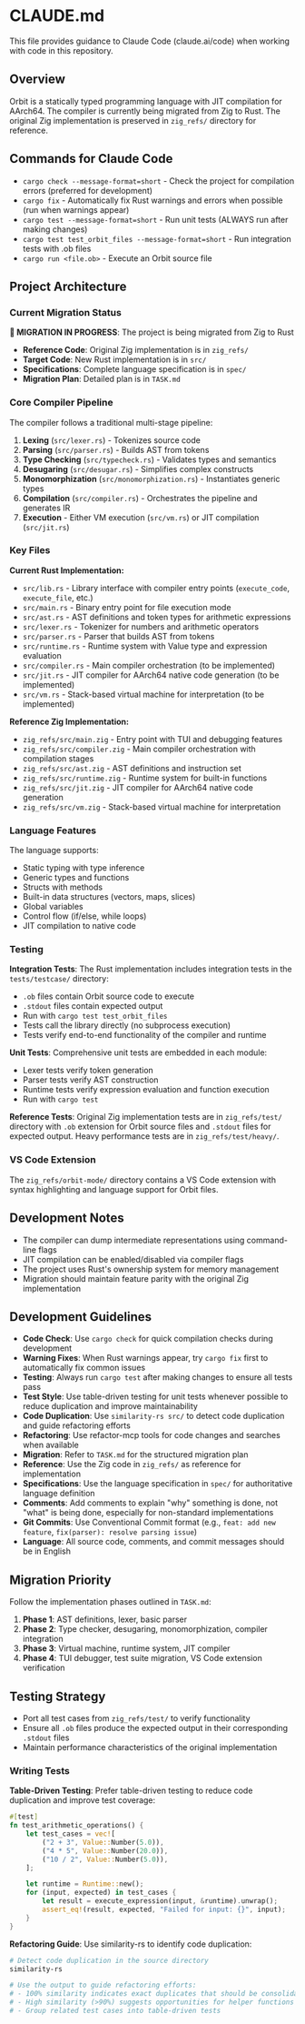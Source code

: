 # CLAUDE.md

This file provides guidance to Claude Code (claude.ai/code) when working with code in this repository.

## Overview

Orbit is a statically typed programming language with JIT compilation for AArch64. The compiler is currently being migrated from Zig to Rust. The original Zig implementation is preserved in `zig_refs/` directory for reference.

## Commands for Claude Code

- `cargo check --message-format=short` - Check the project for compilation errors (preferred for development)
- `cargo fix` - Automatically fix Rust warnings and errors when possible (run when warnings appear)
- `cargo test --message-format=short` - Run unit tests (ALWAYS run after making changes)
- `cargo test test_orbit_files --message-format=short` - Run integration tests with .ob files
- `cargo run <file.ob>` - Execute an Orbit source file

## Project Architecture

### Current Migration Status

**🚧 MIGRATION IN PROGRESS**: The project is being migrated from Zig to Rust

- **Reference Code**: Original Zig implementation is in `zig_refs/`
- **Target Code**: New Rust implementation is in `src/`
- **Specifications**: Complete language specification is in `spec/`
- **Migration Plan**: Detailed plan is in `TASK.md`

### Core Compiler Pipeline

The compiler follows a traditional multi-stage pipeline:

1. **Lexing** (`src/lexer.rs`) - Tokenizes source code
2. **Parsing** (`src/parser.rs`) - Builds AST from tokens
3. **Type Checking** (`src/typecheck.rs`) - Validates types and semantics
4. **Desugaring** (`src/desugar.rs`) - Simplifies complex constructs
5. **Monomorphization** (`src/monomorphization.rs`) - Instantiates generic types
6. **Compilation** (`src/compiler.rs`) - Orchestrates the pipeline and generates IR
7. **Execution** - Either VM execution (`src/vm.rs`) or JIT compilation (`src/jit.rs`)

### Key Files

**Current Rust Implementation:**

- `src/lib.rs` - Library interface with compiler entry points (`execute_code`, `execute_file`, etc.)
- `src/main.rs` - Binary entry point for file execution mode
- `src/ast.rs` - AST definitions and token types for arithmetic expressions
- `src/lexer.rs` - Tokenizer for numbers and arithmetic operators
- `src/parser.rs` - Parser that builds AST from tokens
- `src/runtime.rs` - Runtime system with Value type and expression evaluation
- `src/compiler.rs` - Main compiler orchestration (to be implemented)
- `src/jit.rs` - JIT compiler for AArch64 native code generation (to be implemented)
- `src/vm.rs` - Stack-based virtual machine for interpretation (to be implemented)

**Reference Zig Implementation:**

- `zig_refs/src/main.zig` - Entry point with TUI and debugging features
- `zig_refs/src/compiler.zig` - Main compiler orchestration with compilation stages
- `zig_refs/src/ast.zig` - AST definitions and instruction set
- `zig_refs/src/runtime.zig` - Runtime system for built-in functions
- `zig_refs/src/jit.zig` - JIT compiler for AArch64 native code generation
- `zig_refs/src/vm.zig` - Stack-based virtual machine for interpretation

### Language Features

The language supports:

- Static typing with type inference
- Generic types and functions
- Structs with methods
- Built-in data structures (vectors, maps, slices)
- Global variables
- Control flow (if/else, while loops)
- JIT compilation to native code

### Testing

**Integration Tests**: The Rust implementation includes integration tests in the `tests/testcase/` directory:

- `.ob` files contain Orbit source code to execute
- `.stdout` files contain expected output
- Run with `cargo test test_orbit_files`
- Tests call the library directly (no subprocess execution)
- Tests verify end-to-end functionality of the compiler and runtime

**Unit Tests**: Comprehensive unit tests are embedded in each module:

- Lexer tests verify token generation
- Parser tests verify AST construction
- Runtime tests verify expression evaluation and function execution
- Run with `cargo test`

**Reference Tests**: Original Zig implementation tests are in `zig_refs/test/` directory with `.ob` extension for Orbit source files and `.stdout` files for expected output. Heavy performance tests are in `zig_refs/test/heavy/`.

### VS Code Extension

The `zig_refs/orbit-mode/` directory contains a VS Code extension with syntax highlighting and language support for Orbit files.

## Development Notes

- The compiler can dump intermediate representations using command-line flags
- JIT compilation can be enabled/disabled via compiler flags
- The project uses Rust's ownership system for memory management
- Migration should maintain feature parity with the original Zig implementation

## Development Guidelines

- **Code Check**: Use `cargo check` for quick compilation checks during development
- **Warning Fixes**: When Rust warnings appear, try `cargo fix` first to automatically fix common issues
- **Testing**: Always run `cargo test` after making changes to ensure all tests pass
- **Test Style**: Use table-driven testing for unit tests whenever possible to reduce duplication and improve maintainability
- **Code Duplication**: Use `similarity-rs src/` to detect code duplication and guide refactoring efforts
- **Refactoring**: Use refactor-mcp tools for code changes and searches when available
- **Migration**: Refer to `TASK.md` for the structured migration plan
- **Reference**: Use the Zig code in `zig_refs/` as reference for implementation
- **Specifications**: Use the language specification in `spec/` for authoritative language definition
- **Comments**: Add comments to explain "why" something is done, not "what" is being done, especially for non-standard implementations
- **Git Commits**: Use Conventional Commit format (e.g., `feat: add new feature`, `fix(parser): resolve parsing issue`)
- **Language**: All source code, comments, and commit messages should be in English

## Migration Priority

Follow the implementation phases outlined in `TASK.md`:

1. **Phase 1**: AST definitions, lexer, basic parser
2. **Phase 2**: Type checker, desugaring, monomorphization, compiler integration
3. **Phase 3**: Virtual machine, runtime system, JIT compiler
4. **Phase 4**: TUI debugger, test suite migration, VS Code extension verification

## Testing Strategy

- Port all test cases from `zig_refs/test/` to verify functionality
- Ensure all `.ob` files produce the expected output in their corresponding `.stdout` files
- Maintain performance characteristics of the original implementation

### Writing Tests

**Table-Driven Testing**: Prefer table-driven testing to reduce code duplication and improve test coverage:

```rust
#[test]
fn test_arithmetic_operations() {
    let test_cases = vec![
        ("2 + 3", Value::Number(5.0)),
        ("4 * 5", Value::Number(20.0)),
        ("10 / 2", Value::Number(5.0)),
    ];

    let runtime = Runtime::new();
    for (input, expected) in test_cases {
        let result = execute_expression(input, &runtime).unwrap();
        assert_eq!(result, expected, "Failed for input: {}", input);
    }
}
```

**Refactoring Guide**: Use similarity-rs to identify code duplication:

```bash
# Detect code duplication in the source directory
similarity-rs

# Use the output to guide refactoring efforts:
# - 100% similarity indicates exact duplicates that should be consolidated
# - High similarity (>90%) suggests opportunities for helper functions
# - Group related test cases into table-driven tests
```
